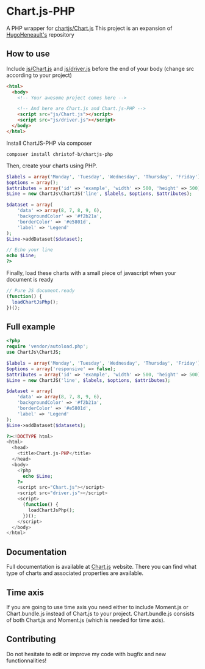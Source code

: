 Chart.js-PHP
============
A PHP wrapper for [chartjs/Chart.js](https://github.com/chartjs/Chart.js)
This project is an expansion of [HugoHeneault's](https://github.com/HugoHeneault/Chart.js-PHP) repository

## How to use
Include [js/Chart.js](js/Chart.js) and [js/driver.js](js/driver.js) before the end of your body (change src according to your project)
```html
<html>
  <body>
    <!-- Your awesome project comes here -->

    <!-- And here are Chart.js and Chart.js-PHP -->
    <script src="js/Chart.js"></script>
    <script src="js/driver.js"></script>
  </body>
</html>
```

Install ChartJS-PHP via composer
```shell
composer install christof-b/chartjs-php
```

Then, create your charts using PHP.
```php
$labels = array('Monday', 'Tuesday', 'Wednesday', 'Thursday', 'Friday');
$options = array();
$attributes = array('id' => 'example', 'width' => 500, 'height' => 500);
$Line = new ChartJs\ChartJS('line', $labels, $options, $attributes);

$dataset = array(
    'data' => array(8, 7, 8, 9, 6),
    'backgroundColor' => '#f2b21a',
    'borderColor' => '#e5801d',
    'label' => 'Legend'
);
$Line->addDataset($dataset);

// Echo your line
echo $Line;
?>
```

Finally, load these charts with a small piece of javascript when your document is ready
```js
// Pure JS document.ready
(function() {
  loadChartJsPhp();
})();
```

## Full example
```php
<?php
require 'vendor/autoload.php';
use ChartJs\ChartJS;

$labels = array('Monday', 'Tuesday', 'Wednesday', 'Thursday', 'Friday');
$options = array('responsive' => false);
$attributes = array('id' => 'example', 'width' => 500, 'height' => 500);
$Line = new ChartJS('line', $labels, $options, $attributes);

$dataset = array(
    'data' => array(8, 7, 8, 9, 6),
    'backgroundColor' => '#f2b21a',
    'borderColor' => '#e5801d',
    'label' => 'Legend'
);
$Line->addDataset($datasets);

?><!DOCTYPE html>
<html>
  <head>
    <title>Chart.js-PHP</title>
  </head>
  <body>
    <?php
      echo $Line;
    ?>
    <script src="Chart.js"></script>
    <script src="driver.js"></script>
    <script>
      (function() {
        loadChartJsPhp();
      })();
    </script>
  </body>
</html>
```

## Documentation
Full documentation is available at [Chart.js](http://www.chartjs.org/docs/latest/charts/) website. There you can find what type of charts and associated properties are available.

## Time axis
If you are going to use time axis you need either to include Moment.js or Chart.bundle.js instead of Chart.js to your project. Chart.bundle.js consists of both Chart.js and Moment.js (which is needed for time axis).

## Contributing
Do not hesitate to edit or improve my code with bugfix and new functionnalities!
